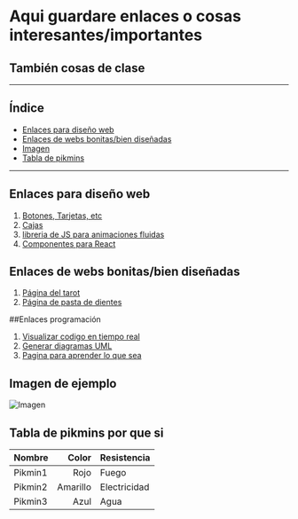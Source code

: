 <!-- <p align="center">
  <img src="portadaNotas.png" alt="Portada" width="600"/>
</p> -->


# Aqui guardare enlaces o cosas interesantes/importantes
## También cosas de clase

---

## Índice
- [Enlaces para diseño web](#Enlaces-para-diseño-web)
- [Enlaces de webs bonitas/bien diseñadas](#Enlaces-de-webs-bonitas/bien-diseñadas)
- [Imagen](#imagen)
- [Tabla de pikmins](#tabla-de-pikmins)

---


<!-- Esto es un parrafo y **esto esta en negrita** , *esto esta en cursiva* y `esto esta en codigo` -->

## Enlaces para diseño web
1. [Botones, Tarjetas, etc](https://uiverse.io/)
2. [Cajas](https://neumorphism.io/#deddda)
3. [libreria de JS para animaciones fluidas](https://animejs.com)
4. [Componentes para React](https://reactbits.dev/get-started/introduction)

## Enlaces de webs bonitas/bien diseñadas
1. [Página del tarot](https://tarotoo.com/es/)
2. [Página de pasta de dientes](https://www.marvis.com/spain/es/)

##Enlaces programación
1. [Visualizar codigo en tiempo real](https://staying.fun/en)
2. [Generar diagramas UML](https://www.plantuml.com/plantuml/uml/SyfFKj2rKt3CoKnELR1Io4ZDoSa700001)
3. [Pagina para aprender lo que sea](https://learn-anything.xyz)



## Imagen de ejemplo
![Imagen](frutiger.jpg)

## Tabla de pikmins por que si

| Nombre   | Color     | Resistencia  |
|----------|----------:|--------------|
| Pikmin1  | Rojo      | Fuego        |
| Pikmin2  | Amarillo  | Electricidad |
| Pikmin3  | Azul      | Agua         |
